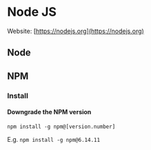 # Node JS

Website: [https://nodejs.org](https://nodejs.org)

## Node

## NPM

### Install

#### Downgrade the NPM version
`npm install -g npm@[version.number]`  

E.g. `npm install -g npm@6.14.11`
